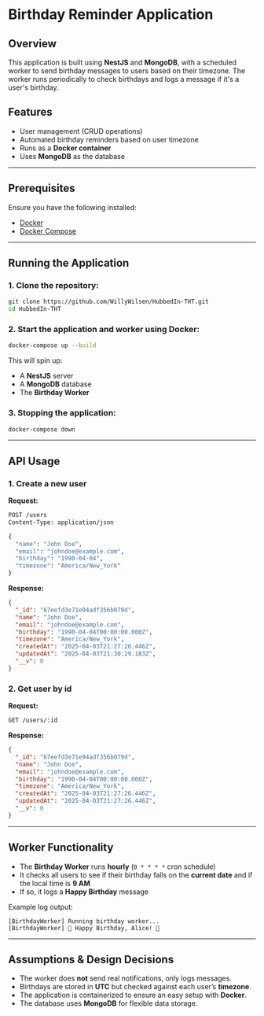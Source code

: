 # Birthday Reminder Application

## Overview

This application is built using **NestJS** and **MongoDB**, with a scheduled worker to send birthday messages to users based on their timezone. The worker runs periodically to check birthdays and logs a message if it's a user's birthday.

## Features

- User management (CRUD operations)
- Automated birthday reminders based on user timezone
- Runs as a **Docker container**
- Uses **MongoDB** as the database

---

## Prerequisites

Ensure you have the following installed:

- [Docker](https://www.docker.com/)
- [Docker Compose](https://docs.docker.com/compose/)

---

## Running the Application

### 1. Clone the repository:

```sh
git clone https://github.com/WillyWilsen/HubbedIn-THT.git
cd HubbedIn-THT
```

### 2. Start the application and worker using Docker:

```sh
docker-compose up --build
```

This will spin up:

- A **NestJS** server
- A **MongoDB** database
- The **Birthday Worker**

### 3. Stopping the application:

```sh
docker-compose down
```

---

## API Usage

### 1. Create a new user

**Request:**

```sh
POST /users
Content-Type: application/json

{
  "name": "John Doe",
  "email": "johndoe@example.com",
  "birthday": "1990-04-04",
  "timezone": "America/New_York"
}
```

**Response:**

```json
{
  "_id": "67eefd3e71e94adf356b079d",
  "name": "John Doe",
  "email": "johndoe@example.com",
  "birthday": "1990-04-04T00:00:00.000Z",
  "timezone": "America/New_York",
  "createdAt": "2025-04-03T21:27:26.446Z",
  "updatedAt": "2025-04-03T21:30:29.183Z",
  "__v": 0
}
```

### 2. Get user by id

**Request:**

```sh
GET /users/:id
```

**Response:**

```json
{
  "_id": "67eefd3e71e94adf356b079d",
  "name": "John Doe",
  "email": "johndoe@example.com",
  "birthday": "1990-04-04T00:00:00.000Z",
  "timezone": "America/New_York",
  "createdAt": "2025-04-03T21:27:26.446Z",
  "updatedAt": "2025-04-03T21:27:26.446Z",
  "__v": 0
}
```

---

## Worker Functionality

- The **Birthday Worker** runs **hourly** (`0 * * * *` cron schedule)
- It checks all users to see if their birthday falls on the **current date** and if the local time is **9 AM**
- If so, it logs a **Happy Birthday** message

Example log output:

```
[BirthdayWorker] Running birthday worker...
[BirthdayWorker] 🎉 Happy Birthday, Alice! 🎂
```

---

## Assumptions & Design Decisions

- The worker does **not** send real notifications, only logs messages.
- Birthdays are stored in **UTC** but checked against each user’s **timezone**.
- The application is containerized to ensure an easy setup with **Docker**.
- The database uses **MongoDB** for flexible data storage.
